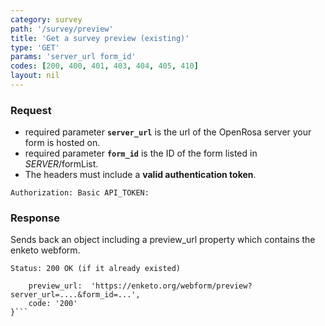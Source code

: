```yaml
---
category: survey
path: '/survey/preview'
title: 'Get a survey preview (existing)'
type: 'GET'
params: 'server_url form_id'
codes: [200, 400, 401, 403, 404, 405, 410]
layout: nil
---
```


### Request

* required parameter **`server_url`** is the url of the OpenRosa server your form is hosted on.
* required parameter **`form_id`** is the ID of the form listed in _SERVER_/formList.
* The headers must include a **valid authentication token**.

```Authorization: Basic API_TOKEN:```

### Response

Sends back an object including a preview_url property which contains the enketo webform.

```Status: 200 OK (if it already existed)```
```{
    preview_url:  'https://enketo.org/webform/preview?server_url=....&form_id=...',
    code: '200'
}```
